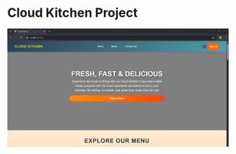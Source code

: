﻿# Cloud Kitchen Project
![Alt text](https://github.com/sanjaik03/cloudkitchen/blob/main/Screenshot%202025-04-09%20101113.png?raw=true)

